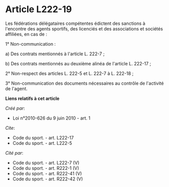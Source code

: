 # Article L222-19

Les fédérations délégataires compétentes édictent des sanctions à l'encontre des agents sportifs, des licenciés et des
associations et sociétés affiliées, en cas de : 

1° Non-communication : 

a) Des contrats mentionnés à l'article L. 222-7 ; 

b) Des contrats mentionnés au deuxième alinéa de l'article L. 222-17 ; 

2° Non-respect des articles L. 222-5 et L. 222-7 à L. 222-18 ; 

3° Non-communication des documents nécessaires au contrôle de l'activité de l'agent.

**Liens relatifs à cet article**

_Créé par_:

  - Loi n°2010-626 du 9 juin 2010 - art. 1

_Cite_:

  - Code du sport. - art. L222-17
  - Code du sport. - art. L222-5

_Cité par_:

  - Code du sport. - art. L222-7 (V)
  - Code du sport. - art. R222-1 (V)
  - Code du sport. - art. R222-41 (V)
  - Code du sport. - art. R222-42 (V)
